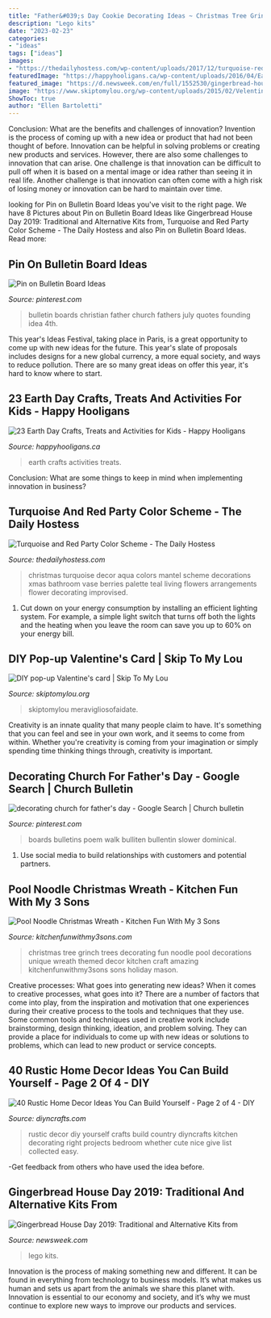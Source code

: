 ```yaml
---
title: "Father&#039;s Day Cookie Decorating Ideas ~ Christmas Tree Grinch Trees Decorating Fun Noodle Pool Decorations Unique Wreath Themed Decor Kitchen Craft Amazing Kitchenfunwithmy3sons Sons Holiday Mason"
description: "Lego kits"
date: "2023-02-23"
categories:
- "ideas"
tags: ["ideas"]
images:
- "https://thedailyhostess.com/wp-content/uploads/2017/12/turquoise-red-christmas-colors-e1513261281431.jpg"
featuredImage: "https://happyhooligans.ca/wp-content/uploads/2016/04/Earth-Day-Crafts-for-Kids-Feature.jpg"
featured_image: "https://d.newsweek.com/en/full/1552530/gingerbread-house.jpg"
image: "https://www.skiptomylou.org/wp-content/uploads/2015/02/Velentines_Day_Card_Popup-1.jpg"
ShowToc: true
author: "Ellen Bartoletti"
---
```



Conclusion: What are the benefits and challenges of innovation?
Invention is the process of coming up with a new idea or product that had not been thought of before. Innovation can be helpful in solving problems or creating new products and services. However, there are also some challenges to innovation that can arise. One challenge is that innovation can be difficult to pull off when it is based on a mental image or idea rather than seeing it in real life. Another challenge is that innovation can often come with a high risk of losing money or innovation can be hard to maintain over time.

	

		
looking for Pin on Bulletin Board Ideas you've visit to the right page. We have 8 Pictures about Pin on Bulletin Board Ideas like Gingerbread House Day 2019: Traditional and Alternative Kits from, Turquoise and Red Party Color Scheme - The Daily Hostess and also Pin on Bulletin Board Ideas. Read more:
		
    
## Pin On Bulletin Board Ideas

<img loading=lazy src="https://i.pinimg.com/736x/cf/bd/9f/cfbd9f9b250e7624e0a02a2b663e4f83.jpg" onerror="this.onerror=null;this.src='https://tse4.mm.bing.net/th?id=OIP.RzINeEl__kypF0z7fuhwnwHaFj&amp;pid=15.1';" alt="Pin on Bulletin Board Ideas">

_Source: pinterest.com_

>bulletin boards christian father church fathers july quotes founding idea 4th. 

	

This year's Ideas Festival, taking place in Paris, is a great opportunity to come up with new ideas for the future. This year's slate of proposals includes designs for a new global currency, a more equal society, and ways to reduce pollution. There are so many great ideas on offer this year, it's hard to know where to start.

    
## 23 Earth Day Crafts, Treats And Activities For Kids - Happy Hooligans

<img loading=lazy src="https://happyhooligans.ca/wp-content/uploads/2016/04/Earth-Day-Crafts-for-Kids-Feature.jpg" onerror="this.onerror=null;this.src='https://tse4.mm.bing.net/th?id=OIP.HhUe_1XQQaBMO4d8zdHD-AHaLH&amp;pid=15.1';" alt="23 Earth Day Crafts, Treats and Activities for Kids - Happy Hooligans">

_Source: happyhooligans.ca_

>earth crafts activities treats. 

	

Conclusion: What are some things to keep in mind when implementing innovation in business?
 

    
## Turquoise And Red Party Color Scheme - The Daily Hostess

<img loading=lazy src="https://thedailyhostess.com/wp-content/uploads/2017/12/turquoise-red-christmas-colors-e1513261281431.jpg" onerror="this.onerror=null;this.src='https://tse4.mm.bing.net/th?id=OIP.2Xuc2UYdfztfgOfh5isUyAHaLx&amp;pid=15.1';" alt="Turquoise and Red Party Color Scheme - The Daily Hostess">

_Source: thedailyhostess.com_

>christmas turquoise decor aqua colors mantel scheme decorations xmas bathroom vase berries palette teal living flowers arrangements flower decorating improvised. 

	

1. Cut down on your energy consumption by installing an efficient lighting system. For example, a simple light switch that turns off both the lights and the heating when you leave the room can save you up to 60% on your energy bill.

    
## DIY Pop-up Valentine&#039;s Card | Skip To My Lou

<img loading=lazy src="https://www.skiptomylou.org/wp-content/uploads/2015/02/Velentines_Day_Card_Popup-1.jpg" onerror="this.onerror=null;this.src='https://tse3.mm.bing.net/th?id=OIP.eOZJako0tFdvHOO-tOJ-YAHaFz&amp;pid=15.1';" alt="DIY pop-up Valentine&#039;s card | Skip To My Lou">

_Source: skiptomylou.org_

>skiptomylou meravigliosofaidate. 

	

Creativity is an innate quality that many people claim to have. It's something that you can feel and see in your own work, and it seems to come from within. Whether you're creativity is coming from your imagination or simply spending time thinking things through, creativity is important.

    
## Decorating Church For Father&#039;s Day - Google Search | Church Bulletin

<img loading=lazy src="https://i.pinimg.com/736x/db/39/4f/db394faa33151d6df48817075bbfe258.jpg" onerror="this.onerror=null;this.src='https://tse4.mm.bing.net/th?id=OIP.vx5IDAu1t0v-EUxyOcG7-wHaFj&amp;pid=15.1';" alt="decorating church for father&#039;s day - Google Search | Church bulletin">

_Source: pinterest.com_

>boards bulletins poem walk bulliten bullentin slower dominical. 

	

1. Use social media to build relationships with customers and potential partners.

    
## Pool Noodle Christmas Wreath - Kitchen Fun With My 3 Sons

<img loading=lazy src="http://kitchenfunwithmy3sons.com/wp-content/uploads/2016/11/The-Grinch-Christmas-Tree-1-680x1209.jpg" onerror="this.onerror=null;this.src='https://tse4.mm.bing.net/th?id=OIP.9jCAq6jguhGtBpbcZtjl2wHaNK&amp;pid=15.1';" alt="Pool Noodle Christmas Wreath - Kitchen Fun With My 3 Sons">

_Source: kitchenfunwithmy3sons.com_

>christmas tree grinch trees decorating fun noodle pool decorations unique wreath themed decor kitchen craft amazing kitchenfunwithmy3sons sons holiday mason. 

	

Creative processes: What goes into generating new ideas?
When it comes to creative processes, what goes into it? There are a number of factors that come into play, from the inspiration and motivation that one experiences during their creative process to the tools and techniques that they use. Some common tools and techniques used in creative work include brainstorming, design thinking, ideation, and problem solving. They can provide a place for individuals to come up with new ideas or solutions to problems, which can lead to new product or service concepts.

    
## 40 Rustic Home Decor Ideas You Can Build Yourself - Page 2 Of 4 - DIY

<img loading=lazy src="http://www.diyncrafts.com/wp-content/uploads/2014/01/rustichomedecorfb.jpg" onerror="this.onerror=null;this.src='https://tse1.mm.bing.net/th?id=OIP.NB6zzbNnxBkX9FKZRyefKAHaFj&amp;pid=15.1';" alt="40 Rustic Home Decor Ideas You Can Build Yourself - Page 2 of 4 - DIY">

_Source: diyncrafts.com_

>rustic decor diy yourself crafts build country diyncrafts kitchen decorating right projects bedroom whether cute nice give list collected easy. 

	

-Get feedback from others who have used the idea before.

    
## Gingerbread House Day 2019: Traditional And Alternative Kits From

<img loading=lazy src="https://d.newsweek.com/en/full/1552530/gingerbread-house.jpg" onerror="this.onerror=null;this.src='https://tse3.mm.bing.net/th?id=OIP.6m9cp8vPEBt-7dcz2HEyWQHaE8&amp;pid=15.1';" alt="Gingerbread House Day 2019: Traditional and Alternative Kits from">

_Source: newsweek.com_

>lego kits. 

	

Innovation is the process of making something new and different. It can be found in everything from technology to business models. It’s what makes us human and sets us apart from the animals we share this planet with. Innovation is essential to our economy and society, and it’s why we must continue to explore new ways to improve our products and services.

